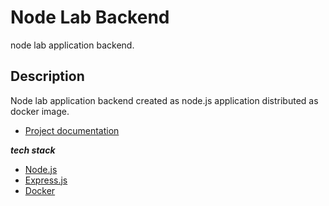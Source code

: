 # Node Lab Backend

node lab application backend.

## Description

Node lab application backend created as node.js application distributed as docker image.

* [Project documentation](./doc/README.md)

***tech stack***

* [Node.js](https://nodejs.org)
* [Express.js](https://expressjs.com/)
* [Docker](https://www.docker.com)
